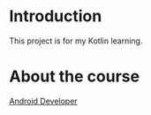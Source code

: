 # Introduction
This project is for my Kotlin learning. 

# About the course
<a href="https://developer.android.com/courses/android-basics-kotlin/course">Android Developer</a>
